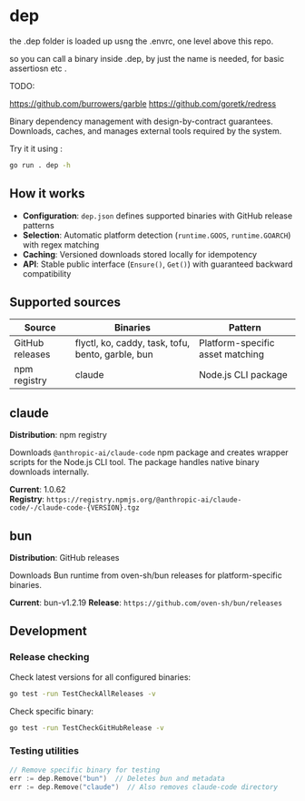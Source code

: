 # dep

the .dep folder is loaded up usng the .envrc, one level above this repo.

so you can call a binary inside .dep, by just the name is needed, for basic assertiosn etc .

TODO:

https://github.com/burrowers/garble
https://github.com/goretk/redress 

Binary dependency management with design-by-contract guarantees. Downloads, caches, and manages external tools required by the system.

Try it it using :

```sh
go run . dep -h
```

## How it works

- **Configuration**: `dep.json` defines supported binaries with GitHub release patterns
- **Selection**: Automatic platform detection (`runtime.GOOS`, `runtime.GOARCH`) with regex matching
- **Caching**: Versioned downloads stored locally for idempotency
- **API**: Stable public interface (`Ensure()`, `Get()`) with guaranteed backward compatibility

## Supported sources

| Source | Binaries | Pattern |
|--------|----------|---------|
| GitHub releases | flyctl, ko, caddy, task, tofu, bento, garble, bun | Platform-specific asset matching |
| npm registry | claude | Node.js CLI package |

## claude

**Distribution**: npm registry

Downloads `@anthropic-ai/claude-code` npm package and creates wrapper scripts for the Node.js CLI tool. The package handles native binary downloads internally.

**Current**: 1.0.62  
**Registry**: `https://registry.npmjs.org/@anthropic-ai/claude-code/-/claude-code-{VERSION}.tgz`

## bun

**Distribution**: GitHub releases

Downloads Bun runtime from oven-sh/bun releases for platform-specific binaries.

**Current**: bun-v1.2.19
**Release**: `https://github.com/oven-sh/bun/releases`

## Development

### Release checking

Check latest versions for all configured binaries:

```bash
go test -run TestCheckAllReleases -v
```

Check specific binary:

```bash
go test -run TestCheckGitHubRelease -v
```

### Testing utilities

```go
// Remove specific binary for testing
err := dep.Remove("bun")  // Deletes bun and metadata
err := dep.Remove("claude")  // Also removes claude-code directory
```